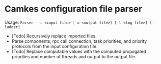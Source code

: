 # Camkes configuration file parser

Usage: `Parser  -i <input file> [-o <output file>] [-l <log file>] [--ladder]`

- [Todo] Recursively replace imported files.
- Parse components, rpc call connection, task priorities, and priority protocols from the input configuration file.
- [Todo] Replace computable values with the computed propogated priorities and number of threads and output to the output file.